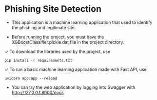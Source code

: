 # Phishing Site Detection

-  This application is a machine learning application that used to identify the phishing and legitimate site.

- Before running the project, you must have the XGBoostClassifier.pickle.dat file in the project directory.

✓ To download the libraries used by the project, use
```
pip install -r requirements.txt
```

✓ To run a basic machine learning application made with Fast API, use
```
uvicorn app:app --reload
```

- You can try the web application by logging into Swagger with http://127.0.0.1:8000/docs 
